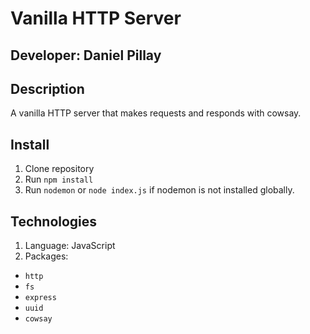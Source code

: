 # Vanilla HTTP Server
## Developer: Daniel Pillay

## Description
A vanilla HTTP server that makes requests and responds with cowsay.

## Install
1. Clone repository 
1. Run `npm install`
1. Run `nodemon` or `node index.js` if nodemon is not installed globally. 

## Technologies
1. Language: JavaScript
1. Packages: 
- `http`
- `fs`
- `express`
- `uuid`
- `cowsay`
